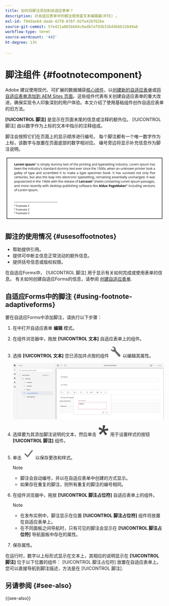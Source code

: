 ```yaml
---
title: 如何将脚注添加到自适应表单？
description: 对自适应表单中的脚注使用富文本编辑器(RTE) 。
exl-id: f04dae84-daab-42f8-876f-02fe426f62be
source-git-commit: 57e421a865b664c0adb7af93b33bd4b6b32049ab
workflow-type: tm+mt
source-wordcount: '443'
ht-degree: 13%

---
```


# 脚注组件 {#footnotecomponent}

<span class="preview">Adobe 建议使用现代、可扩展的数据捕获[核心组件](https://experienceleague.adobe.com/docs/experience-manager-core-components/using/adaptive-forms/introduction.html)，以[创建新的自适应表单](/help/forms/creating-adaptive-form-core-components.md)或[将自适应表单添加到 AEM Sites 页面](/help/forms/create-or-add-an-adaptive-form-to-aem-sites-page.md)。这些组件代表有关创建自适应表单的重大改进，确保实现令人印象深刻的用户体验。本文介绍了使用基础组件创作自适应表单的旧方法。</span>

**[!UICONTROL 脚注]** 是显示在页面末尾的信息或注释的额外位。 [!UICONTROL 脚注] 由以数字作为上标的文本中指示的注释组成。

脚注会按照它们在页面上的显示顺序进行编号。 每个脚注都有一个唯一数字作为上标，该数字与放置在页面底部的数字相对应。 编号旁边将显示补充信息作为脚注说明。

![脚注描述](/help/forms/assets/footnote_description.png)


## 脚注的使用情况 {#usesoffootnotes}

* 帮助提供引用。
* 提供可中断主信息正常流动的额外信息。
* 提供括号信息或版权权限。

在自适应Forms中， [!UICONTROL 脚注] 用于显示有关如何完成或使用表单的信息。 有关如何创建自适应Forms的信息，请参阅 [创建自适应表单](https://experienceleague.adobe.com/docs/experience-manager-cloud-service/content/forms/create-an-adaptive-form/create-an-adaptive-form-on-forms-cs/creating-adaptive-form.html).

## 自适应Forms中的脚注 {#using-footnote-adaptiveforms}

要在自适应Forms中添加脚注，请执行以下步骤：
1. 在中打开自适应表单 **编辑** 模式。
1. 在组件浏览器中，拖放 **[!UICONTROL 文本]** 自适应表单上的组件。
1. 选择 **[!UICONTROL 文本]** 您已添加并点按的组件 ![cmppr](assets/configure-icon.svg) 以编辑其属性。

   ![自适应Forms中的脚注](/help/forms/assets/footnote_rte.png)

1. 选择要为其添加脚注说明的文本，然后单击  ![星形](/help/forms/assets/asterisk.svg) 用于设置样式的按钮 **[!UICONTROL 脚注]** 组件。

1. 单击 ![check](/help/forms/assets/save_icon.svg) 以保存更改和样式。

   >[!NOTE]
   >
   >* 脚注会自动编号，并以在自适应表单中创建的方式显示。
   >* 如果存在重复的脚注，则所有重复的脚注的编号相同。

1. 在组件浏览器中，拖放 **[!UICONTROL 脚注占位符]** 自适应表单上的组件。
   >[!NOTE]
   >
   >* 在发布实例中，脚注显示在位置 **[!UICONTROL 脚注占位符]** 组件将放置在自适应表单上。
   >* 在不同面板之间导航时，只有可见的脚注会显示在 **[!UICONTROL 脚注占位符]** 导航面板中存在的属性。

1. 保存属性。

在运行时，数字以上标形式显示在文本上，其相应的说明显示在 **[!UICONTROL 脚注]** 位于以下位置的组件： [!UICONTROL 脚注占位符] 放置在自适应表单上。 您可以直接导航到脚注描述，方法是在 [!UICONTROL 脚注].


## 另请参阅 {#see-also}

{{see-also}}